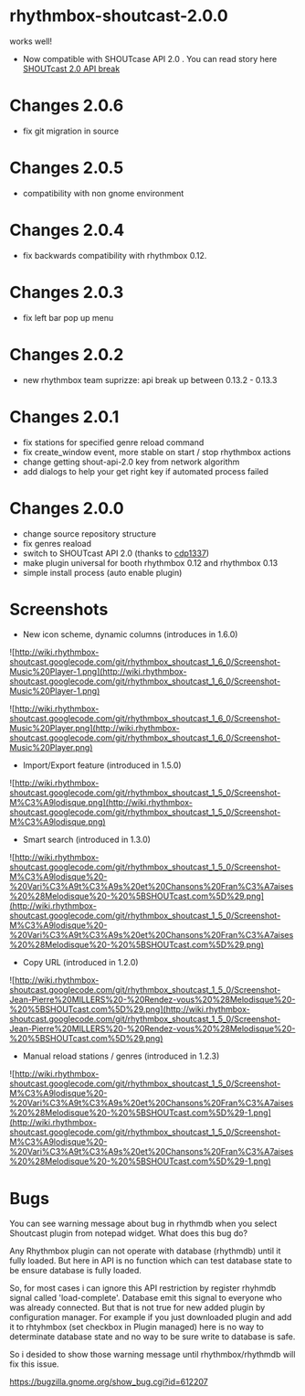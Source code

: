 # rhythmbox-shoutcast-2.0.0 #

works well!

  * Now compatible with SHOUTcase API 2.0 . You can read story here [SHOUTcast 2.0 API break](http://www.shoutcastblog.com/2010/09/30/shoutcast-api-update/)


# Changes 2.0.6 #
  * fix git migration in source

# Changes 2.0.5 #
  * compatibility with non gnome environment

# Changes 2.0.4 #
  * fix backwards compatibility with rhythmbox 0.12.

# Changes 2.0.3 #
  * fix left bar pop up menu

# Changes 2.0.2 #
  * new rhythmbox team suprizze: api break up between 0.13.2 - 0.13.3

# Changes 2.0.1 #
  * fix stations for specified genre reload command
  * fix create\_window event, more stable on start / stop rhythmbox actions
  * change getting shout-api-2.0 key from network algorithm
  * add dialogs to help your get right key if automated process failed

# Changes 2.0.0 #
  * change source repository structure
  * fix genres reaload
  * switch to SHOUTcast API 2.0 (thanks to [cdp1337](http://code.google.com/u/cdp1337/))
  * make plugin universal for booth rhythmbox 0.12 and rhythmbox 0.13
  * simple install process (auto enable plugin)

# Screenshots #

  * New icon scheme, dynamic columns (introduces in 1.6.0)

![http://wiki.rhythmbox-shoutcast.googlecode.com/git/rhythmbox_shoutcast_1_6_0/Screenshot-Music%20Player-1.png](http://wiki.rhythmbox-shoutcast.googlecode.com/git/rhythmbox_shoutcast_1_6_0/Screenshot-Music%20Player-1.png)

![http://wiki.rhythmbox-shoutcast.googlecode.com/git/rhythmbox_shoutcast_1_6_0/Screenshot-Music%20Player.png](http://wiki.rhythmbox-shoutcast.googlecode.com/git/rhythmbox_shoutcast_1_6_0/Screenshot-Music%20Player.png)

  * Import/Export feature (introduced in 1.5.0)

![http://wiki.rhythmbox-shoutcast.googlecode.com/git/rhythmbox_shoutcast_1_5_0/Screenshot-M%C3%A9lodisque.png](http://wiki.rhythmbox-shoutcast.googlecode.com/git/rhythmbox_shoutcast_1_5_0/Screenshot-M%C3%A9lodisque.png)

  * Smart search (introduced in 1.3.0)

![http://wiki.rhythmbox-shoutcast.googlecode.com/git/rhythmbox_shoutcast_1_5_0/Screenshot-M%C3%A9lodisque%20-%20Vari%C3%A9t%C3%A9s%20et%20Chansons%20Fran%C3%A7aises%20%28Melodisque%20-%20%5BSHOUTcast.com%5D%29.png](http://wiki.rhythmbox-shoutcast.googlecode.com/git/rhythmbox_shoutcast_1_5_0/Screenshot-M%C3%A9lodisque%20-%20Vari%C3%A9t%C3%A9s%20et%20Chansons%20Fran%C3%A7aises%20%28Melodisque%20-%20%5BSHOUTcast.com%5D%29.png)

  * Copy URL (introduced in 1.2.0)

![http://wiki.rhythmbox-shoutcast.googlecode.com/git/rhythmbox_shoutcast_1_5_0/Screenshot-Jean-Pierre%20MILLERS%20-%20Rendez-vous%20%28Melodisque%20-%20%5BSHOUTcast.com%5D%29.png](http://wiki.rhythmbox-shoutcast.googlecode.com/git/rhythmbox_shoutcast_1_5_0/Screenshot-Jean-Pierre%20MILLERS%20-%20Rendez-vous%20%28Melodisque%20-%20%5BSHOUTcast.com%5D%29.png)

  * Manual reload stations / genres (introduced in 1.2.3)

![http://wiki.rhythmbox-shoutcast.googlecode.com/git/rhythmbox_shoutcast_1_5_0/Screenshot-M%C3%A9lodisque%20-%20Vari%C3%A9t%C3%A9s%20et%20Chansons%20Fran%C3%A7aises%20%28Melodisque%20-%20%5BSHOUTcast.com%5D%29-1.png](http://wiki.rhythmbox-shoutcast.googlecode.com/git/rhythmbox_shoutcast_1_5_0/Screenshot-M%C3%A9lodisque%20-%20Vari%C3%A9t%C3%A9s%20et%20Chansons%20Fran%C3%A7aises%20%28Melodisque%20-%20%5BSHOUTcast.com%5D%29-1.png)


# Bugs #

You can see warning message about bug in rhythmdb when you select Shoutcast plugin from notepad widget. What does this bug do?

Any Rhythmbox plugin can not operate with database (rhythmdb) until it fully loaded. But here in API is no function which can test database state to be ensure database is fully loaded.

So, for most cases i can ignore this API restriction by register rhyhmdb signal called 'load-complete'. Database emit this signal to everyone who was already connected. But that is not true for new added plugin by configuration manager. For example if you just downloaded plugin and add it to rhtyhmbox (set checkbox in Plugin managed) here is no way to determinate database state and no way to be sure write to database is safe.

So i desided to show those warning message until rhythmbox/rhythmdb will fix this issue.

https://bugzilla.gnome.org/show_bug.cgi?id=612207